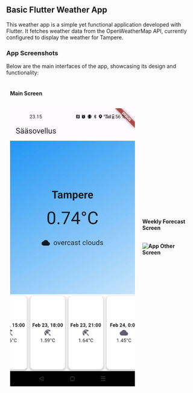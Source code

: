 ## Basic Flutter Weather App

This weather app is a simple yet functional application developed with Flutter. It fetches weather data from the OpenWeatherMap API, currently configured to display the weather for Tampere.

### App Screenshots

Below are the main interfaces of the app, showcasing its design and functionality:

<div style="display: flex; justify-content: space-around; align-items: center;">
  <div style="flex-direction: column; align-items: center; margin: 10px;">
    <p><strong>Main Screen<strong/></p>
    <br/>
    <img src="./screenshots/mainpage.jpg" width="400" alt="App Main Screen">
  </div>
  <div style="flex-direction: column; align-items: center; margin: 10px;">
    <p><strong>Weekly Forecast Screen<strong/></p>
    <br/>
    <img src="./screenshots/secongpage.jpg" width="390" alt="App Other Screen">
  </div>
</div>

